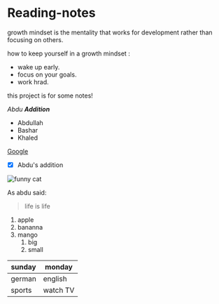 
# Reading-notes

growth mindset is the mentality that works for development rather than focusing on others. 

 how to keep yourself in a growth mindset :
 * wake up early. 
 * focus on your goals.
 * work hrad.


this project is for some notes!

_Abdu **Addition**_

* Abdullah 
* Bashar
* Khaled

[Google](https://www.google.com/)

- [x] Abdu's addition


![funny cat ](https://c.files.bbci.co.uk/12A9B/production/_111434467_gettyimages-1143489763.jpg)


As abdu  said:

> life is life


1. apple 
1. bananna 
1. mango 
   1. big 
   1. small 



sunday | monday
------------ | -------------
german | english
sports | watch TV



